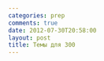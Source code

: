 ```yaml
---
categories: prep
comments: true
date: 2012-07-30T20:58:00
layout: post
title: Темы для 300
---
```


